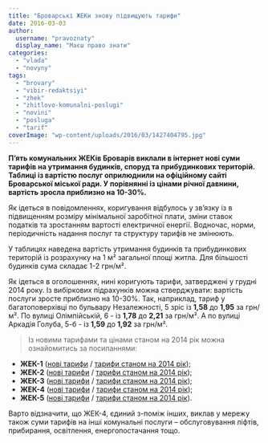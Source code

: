 ```yaml
---
title: "Броварські ЖЕКи знову підвищують тарифи"
date: 2016-03-03
author: 
  username: "pravoznaty"
  display_name: "Маєш право знати"
categories: 
  - "vlada"
  - "novyny"
tags: 
  - "brovary"
  - "vibir-redaktsiyi"
  - "zhek"
  - "zhitlovo-komunalni-poslugi"
  - "novini"
  - "posluga"
  - "tarif"
coverImage: "wp-content/uploads/2016/03/1427404795.jpg"
---
```


**П’ять комунальних ЖЕКів Броварів виклали в інтернет нові суми тарифів на утримання будинків, споруд та прибудинкових територій. Таблиці із вартістю послуг оприлюднили на офіційному сайті Броварської міської ради. У порівнянні із цінами річної давнини, вартість зросла приблизно на 10-30%.**

Як ідеться в повідомленнях, коригування відбулось у зв’язку із в підвищенням розміру мінімальної заробітної плати, зміни ставок податків та зростанням вартості електричної енергії. Водночас, норми, періодичність надання послуг та структуру тарифів не змінюють.

У таблицях наведена вартість утримання будинків та прибудинкових територій із розрахунку на 1 м² загальної площі житла. Для більшості будинків сума складає 1-2 грн/м².

Як ідеться в оголошеннях, нині коригують тарифи, затверджені у грудні 2014 року. Із вибіркових підрахунків можна стверджувати: вартість послуги зросте приблизно на 10-30%. Так, наприклад, тариф у багатоповерхівці по бульвару Незалежності, 5 зріс із **1,58** до **1,95** за грн/м². По вулиці Олімпійській, 6 - із **1,78** до **2,21** за грн/м². А по вулиці Аркадія Голуба, 5-б - із **1,59** до **1,92** за грн/м².

> Із новими тарифами та цінами станом на 2014 рік можна ознайомитись за посиланнями:

- **ЖЕК-1** ([нові тарифи](https://brovary-rada.gov.ua/kp-zhek-1-%D1%96nformu%D1%94) / [тарифи станом на 2014 рік](https://brovary-rada.gov.ua/r%D1%96shennya-vikonkomu-v%D1%96d-02122014-%E2%84%96706-pro-vstanovlennya-tarif%D1%96v-na-poslugi-z-utrimannya-budink%D1%96v-%D1%96-s));
- **ЖЕК-2** ([нові тарифи](https://brovary-rada.gov.ua/kp-%C2%ABzhek-2%C2%BB-%D1%96nformu%D1%94) / [тарифи станом на 2014 рік](https://brovary-rada.gov.ua/r%D1%96shennya-vikonkomu-v%D1%96d-02122014-%E2%84%96707-pro-vstanovlennya-tarif%D1%96v-na-poslugi-z-utrimannya-budink%D1%96v-%D1%96-s));
- **ЖЕК-3** ([нові тарифи](https://brovary-rada.gov.ua/kp-zhek-3-%D1%96nformu%D1%94) / [тарифи станом на 2014 рік](https://brovary-rada.gov.ua/r%D1%96shennya-vikonkomu-v%D1%96d-02122014-%E2%84%96708-pro-vstanovlennya-tarif%D1%96v-na-poslugi-z-utrimannya-budink%D1%96v-%D1%96-s));
- **ЖЕК-4** ([нові тарифи](https://brovary-rada.gov.ua/kp-%C2%ABzhek-4%C2%BB-%D1%96nformu%D1%94) / [тарифи станом на 2014 рік](https://brovary-rada.gov.ua/r%D1%96shennya-vikonkomu-v%D1%96d-02122014-%E2%84%96710-pro-vstanovlennya-tarif%D1%96v-na-poslugi-z-utrimannya-budink%D1%96v-spo));
- **ЖЕК-5** ([нові тарифи](https://brovary-rada.gov.ua/kp-%C2%ABzhek-5%C2%BB-%D1%96nformu%D1%94) / [тарифи станом на 2014 рік](https://brovary-rada.gov.ua/r%D1%96shennya-vikonkomu-v%D1%96d-02122014-%E2%84%96711-pro-vstanovlennya-tarif%D1%96v-na-poslugi-z-utrimannya-budink%D1%96v-%D1%96-s)).

Варто відзначити, що ЖЕК-4, єдиний з-поміж інших, виклав у мережу також суми тарифів на інші комунальні послуги – обслуговування ліфтів, прибирання, освітлення, енергопостачання тощо.
